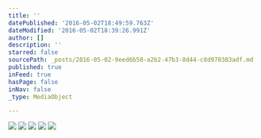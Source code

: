 ```yaml
---
title: ''
datePublished: '2016-05-02T18:49:59.763Z'
dateModified: '2016-05-02T18:39:26.991Z'
author: []
description: ''
starred: false
sourcePath: _posts/2016-05-02-9eed6b50-a2b2-47b3-8d44-c8d970383adf.md
published: true
inFeed: true
hasPage: false
inNav: false
_type: MediaObject

---
```

![](https://the-grid-user-content.s3-us-west-2.amazonaws.com/971900a6-b104-486d-8e08-1088e78778d7.jpg)
![](https://the-grid-user-content.s3-us-west-2.amazonaws.com/2c34a998-5c8d-4228-afe3-1df6ce3e8297.jpg)
![](https://the-grid-user-content.s3-us-west-2.amazonaws.com/1cb248bd-aa7f-4687-aaf2-d3c3a3de6d9b.jpg)
![](https://the-grid-user-content.s3-us-west-2.amazonaws.com/79155c13-c891-43da-9c26-b2b035672472.jpg)
![](https://the-grid-user-content.s3-us-west-2.amazonaws.com/7e4acf0b-051e-4733-8bc0-62582bb2a780.jpg)